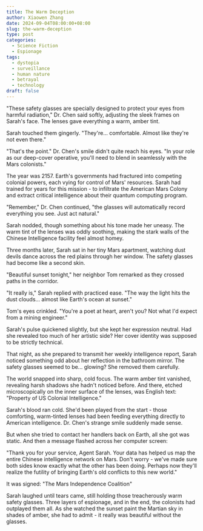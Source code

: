```yaml
---
title: The Warm Deception
author: Xiaowen Zhang
date: 2024-09-04T08:00:00+08:00
slug: the-warm-deception
type: post
categories:
  - Science Fiction
  - Espionage
tags:
  - dystopia
  - surveillance
  - human nature
  - betrayal
  - technology
draft: false
---
```


"These safety glasses are specially designed to protect your eyes from harmful radiation," Dr. Chen said softly, adjusting the sleek frames on Sarah's face. The lenses gave everything a warm, amber tint.

Sarah touched them gingerly. "They're... comfortable. Almost like they're not even there."

"That's the point." Dr. Chen's smile didn't quite reach his eyes. "In your role as our deep-cover operative, you'll need to blend in seamlessly with the Mars colonists."

The year was 2157. Earth's governments had fractured into competing colonial powers, each vying for control of Mars' resources. Sarah had trained for years for this mission - to infiltrate the American Mars Colony and extract critical intelligence about their quantum computing program.

"Remember," Dr. Chen continued, "the glasses will automatically record everything you see. Just act natural."

Sarah nodded, though something about his tone made her uneasy. The warm tint of the lenses was oddly soothing, making the stark walls of the Chinese Intelligence facility feel almost homey.

Three months later, Sarah sat in her tiny Mars apartment, watching dust devils dance across the red plains through her window. The safety glasses had become like a second skin.

"Beautiful sunset tonight," her neighbor Tom remarked as they crossed paths in the corridor. 

"It really is," Sarah replied with practiced ease. "The way the light hits the dust clouds... almost like Earth's ocean at sunset."

Tom's eyes crinkled. "You're a poet at heart, aren't you? Not what I'd expect from a mining engineer."

Sarah's pulse quickened slightly, but she kept her expression neutral. Had she revealed too much of her artistic side? Her cover identity was supposed to be strictly technical.

That night, as she prepared to transmit her weekly intelligence report, Sarah noticed something odd about her reflection in the bathroom mirror. The safety glasses seemed to be... glowing? She removed them carefully.

The world snapped into sharp, cold focus. The warm amber tint vanished, revealing harsh shadows she hadn't noticed before. And there, etched microscopically on the inner surface of the lenses, was English text: "Property of US Colonial Intelligence."

Sarah's blood ran cold. She'd been played from the start - those comforting, warm-tinted lenses had been feeding everything directly to American intelligence. Dr. Chen's strange smile suddenly made sense.

But when she tried to contact her handlers back on Earth, all she got was static. And then a message flashed across her computer screen:

"Thank you for your service, Agent Sarah. Your data has helped us map the entire Chinese intelligence network on Mars. Don't worry - we've made sure both sides know exactly what the other has been doing. Perhaps now they'll realize the futility of bringing Earth's old conflicts to this new world."

It was signed: "The Mars Independence Coalition"

Sarah laughed until tears came, still holding those treacherously warm safety glasses. Three layers of espionage, and in the end, the colonists had outplayed them all. As she watched the sunset paint the Martian sky in shades of amber, she had to admit - it really was beautiful without the glasses.